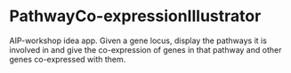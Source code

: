 PathwayCo-expressionIllustrator
===============================

AIP-workshop idea app. Given a gene locus, display the pathways it is involved in and give the co-expression of genes in that pathway and other genes co-expressed with them.
